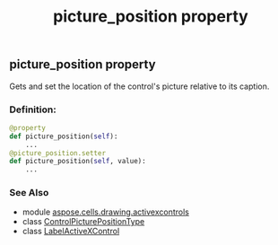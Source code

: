 ﻿---
title: picture_position property
second_title: Aspose.Cells for Python via .NET API References
description: 
type: docs
weight: 240
url: /aspose.cells.drawing.activexcontrols/labelactivexcontrol/picture_position/
is_root: false
---

## picture_position property


Gets and set the location of the control's picture relative to its caption.
### Definition:
```python
@property
def picture_position(self):
    ...
@picture_position.setter
def picture_position(self, value):
    ...
```

### See Also
* module [aspose.cells.drawing.activexcontrols](../../)
* class [ControlPicturePositionType](/cells/python-net/aspose.cells.drawing.activexcontrols/controlpicturepositiontype)
* class [LabelActiveXControl](/cells/python-net/aspose.cells.drawing.activexcontrols/labelactivexcontrol)
